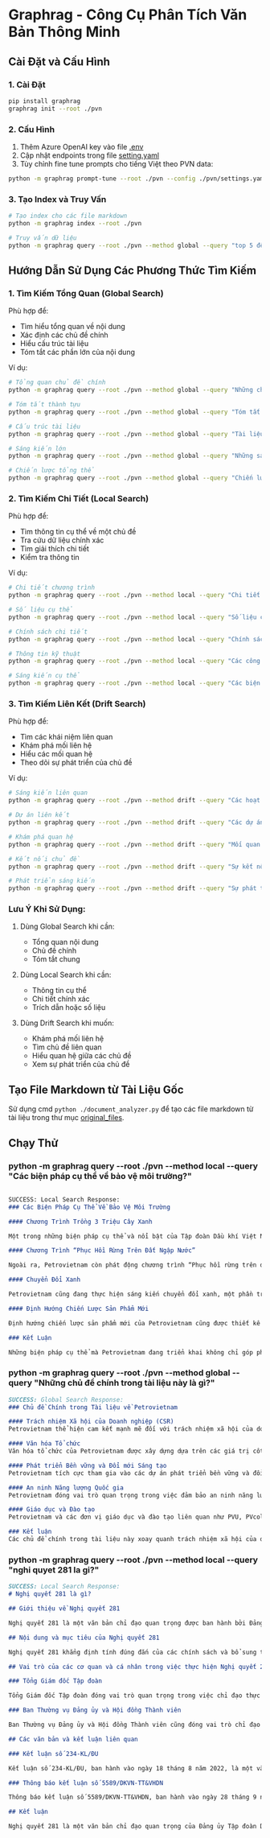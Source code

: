 # Graphrag - Công Cụ Phân Tích Văn Bản Thông Minh

## Cài Đặt và Cấu Hình

### 1. Cài Đặt
```bash
pip install graphrag
graphrag init --root ./pvn
```

### 2. Cấu Hình
1. Thêm Azure OpenAI key vào file [.env](./pvn/.env)
2. Cập nhật endpoints trong file [setting.yaml](./pvn/settings.yaml)
3. Tùy chỉnh fine tune prompts cho tiếng Việt theo PVN data:
```bash
python -m graphrag prompt-tune --root ./pvn --config ./pvn/settings.yaml --discover-entity-types --language Vietnamese
```

### 3. Tạo Index và Truy Vấn
```bash
# Tạo index cho các file markdown
python -m graphrag index --root ./pvn

# Truy vấn dữ liệu
python -m graphrag query --root ./pvn --method global --query "top 5 đề tài của dữ liệu này"
```

## Hướng Dẫn Sử Dụng Các Phương Thức Tìm Kiếm

### 1. Tìm Kiếm Tổng Quan (Global Search)
Phù hợp để:
- Tìm hiểu tổng quan về nội dung
- Xác định các chủ đề chính
- Hiểu cấu trúc tài liệu
- Tóm tắt các phần lớn của nội dung

Ví dụ:
```bash
# Tổng quan chủ đề chính
python -m graphrag query --root ./pvn --method global --query "Những chủ đề chính trong tài liệu này là gì?"

# Tóm tắt thành tựu
python -m graphrag query --root ./pvn --method global --query "Tóm tắt những thành tựu nổi bật của PVN?"

# Cấu trúc tài liệu
python -m graphrag query --root ./pvn --method global --query "Tài liệu này được cấu trúc như thế nào?"

# Sáng kiến lớn
python -m graphrag query --root ./pvn --method global --query "Những sáng kiến và dự án lớn của PVN?"

# Chiến lược tổng thể
python -m graphrag query --root ./pvn --method global --query "Chiến lược tổng thể của PVN là gì?"
```

### 2. Tìm Kiếm Chi Tiết (Local Search)
Phù hợp để:
- Tìm thông tin cụ thể về một chủ đề
- Tra cứu dữ liệu chính xác
- Tìm giải thích chi tiết
- Kiểm tra thông tin

Ví dụ:
```bash
# Chi tiết chương trình
python -m graphrag query --root ./pvn --method local --query "Chi tiết về chương trình Nhiệt Huyết Người Dầu Khí?"

# Số liệu cụ thể
python -m graphrag query --root ./pvn --method local --query "Số liệu cụ thể về kết quả kinh doanh năm 2023?"

# Chính sách chi tiết
python -m graphrag query --root ./pvn --method local --query "Chính sách phát triển nguồn nhân lực của PVN?"

# Thông tin kỹ thuật
python -m graphrag query --root ./pvn --method local --query "Các công nghệ cụ thể PVN đang sử dụng trong sản xuất?"

# Sáng kiến cụ thể
python -m graphrag query --root ./pvn --method local --query "Các biện pháp cụ thể về bảo vệ môi trường?"
```



### 3. Tìm Kiếm Liên Kết (Drift Search)
Phù hợp để:
- Tìm các khái niệm liên quan
- Khám phá mối liên hệ
- Hiểu các mối quan hệ
- Theo dõi sự phát triển của chủ đề

Ví dụ:
```bash
# Sáng kiến liên quan
python -m graphrag query --root ./pvn --method drift --query "Các hoạt động liên quan đến an sinh xã hội?"

# Dự án liên kết
python -m graphrag query --root ./pvn --method drift --query "Các dự án có liên quan đến chuyển đổi số?"

# Khám phá quan hệ
python -m graphrag query --root ./pvn --method drift --query "Mối quan hệ giữa PVN và các đối tác?"

# Kết nối chủ đề
python -m graphrag query --root ./pvn --method drift --query "Sự kết nối giữa phát triển bền vững và chiến lược kinh doanh?"

# Phát triển sáng kiến
python -m graphrag query --root ./pvn --method drift --query "Sự phát triển của văn hóa doanh nghiệp qua các giai đoạn?"
```

### Lưu Ý Khi Sử Dụng:
1. Dùng Global Search khi cần:
   - Tổng quan nội dung
   - Chủ đề chính
   - Tóm tắt chung

2. Dùng Local Search khi cần:
   - Thông tin cụ thể
   - Chi tiết chính xác
   - Trích dẫn hoặc số liệu

3. Dùng Drift Search khi muốn:
   - Khám phá mối liên hệ
   - Tìm chủ đề liên quan
   - Hiểu quan hệ giữa các chủ đề
   - Xem sự phát triển của chủ đề

## Tạo File Markdown từ Tài Liệu Gốc

Sử dụng cmd ```python ./document_analyzer.py``` để tạo các file markdown từ tài liệu trong thư mục [original_files](./docs/original_files).

## Chạy Thử

### python -m graphrag query --root ./pvn --method local --query "Các biện pháp cụ thể về bảo vệ môi trường?"

```md

SUCCESS: Local Search Response:
### Các Biện Pháp Cụ Thể Về Bảo Vệ Môi Trường

#### Chương Trình Trồng 3 Triệu Cây Xanh

Một trong những biện pháp cụ thể và nổi bật của Tập đoàn Dầu khí Việt Nam (Petrovietnam) trong việc bảo vệ môi trường là chương trình trồng 3 triệu cây xanh. Chương trình này được triển khai trong giai đoạn 2022-2025 với mục tiêu bảo vệ môi trường sinh thái, cảnh quan thiên nhiên và hạn chế ảnh hưởng tiêu cực của biến đổi khí hậu [Data: Entities (278); Relationships (305)]. Trong hai năm đầu tiên (2022-2023), Tập đoàn đã tổ chức trồng được 615.135 cây xanh trên 23 tỉnh/thành trong cả nước [Data: Sources (22)].

#### Chương Trình “Phục Hồi Rừng Trên Đất Ngập Nước”

Ngoài ra, Petrovietnam còn phát động chương trình “Phục hồi rừng trên đất ngập nước” vào ngày 24/4/2024 tại xã Trần Hợi, huyện Trần Văn Thời, tỉnh Cà Mau. Chương trình này nhằm khôi phục và bảo vệ các khu rừng ngập nước, góp phần bảo vệ đa dạng sinh học và giảm thiểu tác động của biến đổi khí hậu [Data: Entities (288); Relationships (325)]. Các đơn vị như PVGas, BSR, PVCFC, PVPower, PVTrans, VNPoly, PVD, và PQPOC đã tham gia tích cực vào chương trình này [Data: Relationships (332, 326, 327, 328, 329, 333, 330, 331)].

#### Chuyển Đổi Xanh

Petrovietnam cũng đang thực hiện sáng kiến chuyển đổi xanh, một phần trong chiến lược phát triển bền vững của mình. Sáng kiến này giúp Tập đoàn thích nghi với xu hướng chuyển đổi kép giữa chuyển đổi số và chuyển đổi xanh, nhằm giảm thiểu tác động tiêu cực đến môi trường và thúc đẩy sự phát triển bền vững [Data: Entities (88)].

#### Định Hướng Chiến Lược Sản Phẩm Mới

Định hướng chiến lược sản phẩm mới của Petrovietnam cũng được thiết kế để phù hợp với sự phát triển khoa học công nghệ, trí tuệ nhân tạo, quản trị số, và xu hướng chuyển dịch/tiết kiệm năng lượng. Điều này không chỉ giúp Tập đoàn nâng cao hiệu quả sản xuất mà còn giảm thiểu tác động tiêu cực đến môi trường [Data: Entities (89); Relationships (89)].

### Kết Luận

Những biện pháp cụ thể mà Petrovietnam đang triển khai không chỉ góp phần bảo vệ môi trường mà còn thể hiện trách nhiệm xã hội của Tập đoàn. Các chương trình trồng cây xanh, phục hồi rừng ngập nước, chuyển đổi xanh và định hướng chiến lược sản phẩm mới đều là những bước đi quan trọng trong việc bảo vệ môi trường và phát triển bền vững.

```

### python -m graphrag query --root ./pvn --method global --query "Những chủ đề chính trong tài liệu này là gì?"

```md
SUCCESS: Global Search Response:
### Chủ đề Chính trong Tài liệu về Petrovietnam

#### Trách nhiệm Xã hội của Doanh nghiệp (CSR)
Petrovietnam thể hiện cam kết mạnh mẽ đối với trách nhiệm xã hội của doanh nghiệp (CSR) thông qua các sáng kiến bảo vệ môi trường, chương trình phúc lợi xã hội, và các hoạt động văn hóa. Các hoạt động này bao gồm các chương trình hiến máu nhân đạo, hỗ trợ giáo dục, đào tạo, y tế, và phòng chống dịch bệnh [Data: Reports (32, 36, 5, 14, 23, 65, 25, 17, 44, 64, 13, 26, 30, 50)].

#### Văn hóa Tổ chức
Văn hóa tổ chức của Petrovietnam được xây dựng dựa trên các giá trị cốt lõi và tư tưởng, đạo đức, phong cách Hồ Chí Minh. Các hoạt động này được thực hiện thông qua các chỉ thị và kế hoạch của Đảng ủy Tập đoàn, bao gồm Chỉ thị 05-CT/TW và các nghị quyết liên quan [Data: Reports (32, 22, 24, 48, 45, 43, 42, 61, 62, 39, 40)].

#### Phát triển Bền vững và Đổi mới Sáng tạo
Petrovietnam tích cực tham gia vào các dự án phát triển bền vững và đổi mới sáng tạo, bao gồm các dự án lớn như nhà máy nhiệt điện Sông Hậu 1 và Thái Bình 2, và chuỗi dự án khí - điện Lô B. Các dự án này không chỉ đóng góp vào phát triển kinh tế mà còn thúc đẩy tăng trưởng bền vững [Data: Reports (32, 17)].

#### An ninh Năng lượng Quốc gia
Petrovietnam đóng vai trò quan trọng trong việc đảm bảo an ninh năng lượng quốc gia và đóng góp vào nền kinh tế, bao gồm việc duy trì việc làm và hỗ trợ phúc lợi cho nhân viên trong các thời kỳ khủng hoảng [Data: Reports (19)].

#### Giáo dục và Đào tạo
Petrovietnam và các đơn vị giáo dục và đào tạo liên quan như PVU, PVcollege, NSRP, PVE, và PVMR đóng vai trò quan trọng trong việc phát triển nguồn nhân lực và năng lực chuyên môn trong ngành dầu khí tại Việt Nam [Data: Reports (38)].

### Kết luận
Các chủ đề chính trong tài liệu này xoay quanh trách nhiệm xã hội của doanh nghiệp, văn hóa tổ chức, phát triển bền vững, an ninh năng lượng quốc gia, và giáo dục đào tạo. Những hoạt động và sáng kiến này không chỉ phản ánh cam kết của Petrovietnam đối với cộng đồng và môi trường mà còn góp phần vào sự phát triển bền vững và thịnh vượng của đất nước [Data: Reports (32, 36, 5, 14, 23, 65, 25, 17, 44, 64, 13, 26, 30, 50, 22, 24, 48, 45, 43, 42, 61, 62, 39, 40, 19, 38)].
```

### python -m graphrag query --root ./pvn --method local --query "nghi quyet 281 la gi?"

```md
SUCCESS: Local Search Response:
# Nghị quyết 281 là gì?

## Giới thiệu về Nghị quyết 281

Nghị quyết 281 là một văn bản chỉ đạo quan trọng được ban hành bởi Đảng ủy Tập đoàn Dầu khí Quốc gia Việt Nam (Petrovietnam) vào ngày 15 tháng 5 năm 2019. Nghị quyết này tập trung vào công tác truyền thông và văn hóa doanh nghiệp (TT&VHDN) trong tập đoàn, nhằm định hướng và thúc đẩy các hoạt động liên quan đến trách nhiệm xã hội của doanh nghiệp (CSR) và xây dựng văn hóa tổ chức [Data: Entities (194, 2, 24, 198)]. 

## Nội dung và mục tiêu của Nghị quyết 281

Nghị quyết 281 khẳng định tính đúng đắn của các chính sách và bổ sung thêm một số nhiệm vụ mới phù hợp với giai đoạn phát triển mới của Petrovietnam. Mục tiêu chính của nghị quyết là hướng dẫn và triển khai các hoạt động truyền thông và văn hóa doanh nghiệp, đảm bảo rằng tất cả các hoạt động của tập đoàn đều phù hợp với các mục tiêu và giá trị cốt lõi đã được xác định [Data: Entities (194, 198); Relationships (216, 223)].

## Vai trò của các cơ quan và cá nhân trong việc thực hiện Nghị quyết 281

### Tổng Giám đốc Tập đoàn

Tổng Giám đốc Tập đoàn đóng vai trò quan trọng trong việc chỉ đạo thực hiện Nghị quyết 281. Tổng Giám đốc chịu trách nhiệm tổ chức các hội nghị và ban hành các thông báo kết luận liên quan đến công tác TT&VHDN, đảm bảo rằng các chỉ đạo của nghị quyết được thực hiện một cách hiệu quả [Data: Entities (27); Relationships (27, 220, 221)].

### Ban Thường vụ Đảng ủy và Hội đồng Thành viên

Ban Thường vụ Đảng ủy và Hội đồng Thành viên cũng đóng vai trò chỉ đạo trong việc thực hiện Nghị quyết 281. Sự tham gia của các cơ quan này nhấn mạnh tầm quan trọng của sự giám sát và chỉ đạo từ cấp cao trong việc triển khai các hoạt động văn hóa và truyền thông trong tập đoàn [Data: Entities (25, 26); Relationships (25, 26)].

## Các văn bản và kết luận liên quan

### Kết luận số 234-KL/ĐU

Kết luận số 234-KL/ĐU, ban hành vào ngày 18 tháng 8 năm 2022, là một văn bản quan trọng nhằm tiếp tục đẩy mạnh thực hiện Nghị quyết 281. Kết luận này khẳng định tính đúng đắn của Nghị quyết 281 và bổ sung thêm một số nhiệm vụ mới phù hợp với giai đoạn phát triển mới của Petrovietnam [Data: Entities (195, 330); Relationships (407, 217, 219)].

### Thông báo kết luận số 5589/DKVN-TT&VHDN

Thông báo kết luận số 5589/DKVN-TT&VHDN, ban hành vào ngày 28 tháng 9 năm 2022, do Tổng Giám đốc Tập đoàn ban hành, nhằm phân công nhiệm vụ chi tiết cho các ban, đơn vị, đoàn thể trong tập đoàn để triển khai thực hiện các chỉ đạo của Nghị quyết 281 [Data: Reports (14); Relationships (220)].

## Kết luận

Nghị quyết 281 là một văn bản chỉ đạo quan trọng của Đảng ủy Tập đoàn Dầu khí Quốc gia Việt Nam, nhằm định hướng và thúc đẩy các hoạt động truyền thông và văn hóa doanh nghiệp trong tập đoàn. Sự tham gia và chỉ đạo từ các cấp lãnh đạo cao nhất của Petrovietnam đảm bảo rằng các mục tiêu và giá trị cốt lõi của tập đoàn được thực hiện một cách hiệu quả và bền vững [Data: Reports (14); Entities (194, 2, 24, 198); Relationships (216, 223, 27, 220, 221, 25, 26, 407, 217, 219)].

```